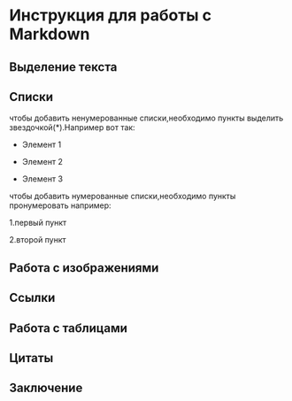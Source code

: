 # Инструкция для работы с Markdown

## Выделение текста

## Списки

чтобы добавить ненумерованные списки,необходимо пункты выделить звездочкой(*).Например вот так:
* Элемент 1

* Элемент 2

* Элемент 3

чтобы добавить нумерованные списки,необходимо пункты пронумеровать например:

1.первый пункт

2.второй пункт

## Работа с изображениями

## Ссылки

## Работа с таблицами

## Цитаты

## Заключение